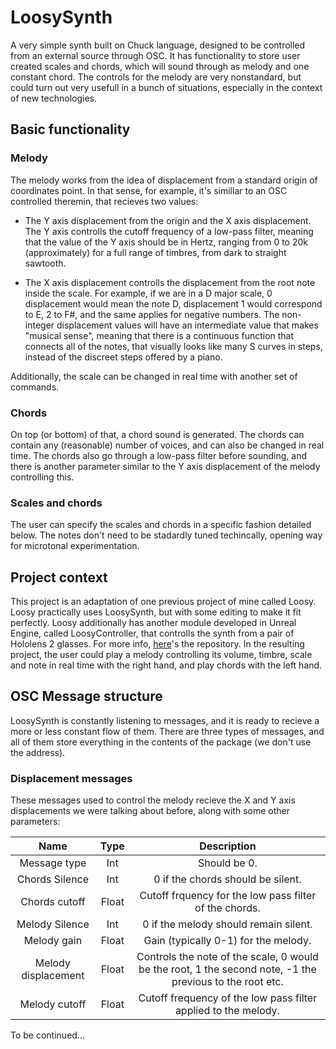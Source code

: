# LoosySynth
A very simple synth built on Chuck language, designed to be controlled from an external source through OSC.
It has functionality to store user created scales and chords, which will sound through as melody and one constant chord. 
The controls for the melody are very nonstandard, 
but could turn out very usefull in a bunch of situations, especially in the context of new technologies.

## Basic functionality
### Melody
The melody works from the idea of displacement from a standard origin of coordinates point. In that sense, for example, it's simillar to an OSC controlled theremin, that recieves two values: 

* The Y axis displacement from the origin and the X axis displacement. The Y axis controlls the cutoff frequency of a low-pass filter, meaning that the value of the Y axis should be in Hertz, ranging from 0 to 20k (approximately) for a full range of timbres, from dark to straight sawtooth. 

* The X axis displacement controlls the displacement from the root note inside the scale. For example, if we are in a D major scale, 0 displacement would mean
 the note D, displacement 1 would correspond to E, 2 to F#, and the same applies for negative numbers. The non-integer displacement values will have an
 intermediate value that makes "musical sense", meaning that there is a continuous function that connects all of the notes, that visually looks like many
 S curves in steps, instead of the discreet steps offered by a piano.

Additionally, the scale can be changed in real time with another set of commands.

### Chords
On top (or bottom) of that, a chord sound is generated. The chords can contain any (reasonable) number of voices, and can also be changed in real time. The chords also go through a low-pass filter before sounding, and there is another parameter similar to the Y axis displacement of the melody controlling this.

### Scales and chords
The user can specify the scales and chords in a specific fashion detailed below. The notes don't need to be stadardly tuned techincally, opening way
for microtonal experimentation. 

## Project context

This project is an adaptation of one previous project of mine called Loosy. Loosy practically uses LoosySynth, but with some editing to make it fit perfectly.
Loosy additionally has another module developed in Unreal Engine, called LoosyController, that controlls the synth from a pair of Hololens 2 glasses. For more info, [here](https://github.com/juan260/Loosy)'s the repository. In the resulting project, the user could play a melody controlling its volume, timbre, scale and note in real time with the right hand, and play chords with the left hand.

## OSC Message structure
LoosySynth is constantly listening to messages, and it is ready to recieve a more or less constant flow of them. There are three types of messages, and all of them store everything in the contents of the package (we don't use the address).

### Displacement messages
These messages used to control the melody recieve the X and Y axis displacements we were talking about before, along with some other parameters:

| Name | Type | Description|
|:-------:|:------:|:-----------------:|
|Message type| Int | Should be 0.|
|Chords Silence| Int |0 if the chords should be silent.|
|Chords cutoff| Float | Cutoff frquency for the low pass filter of the chords.|
|Melody Silence| Int | 0 if the melody should remain silent.|
|Melody gain| Float | Gain (typically 0-1) for the melody.|
|Melody displacement| Float | Controls the note of the scale, 0 would be the root, 1 the second note, -1 the previous to the root etc.|
|Melody cutoff| Float | Cutoff frequency of the low pass filter applied to the melody.|


To be continued...
